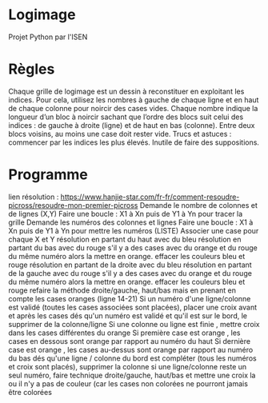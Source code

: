 # Logimage
Projet Python par l'ISEN 

# Règles
Chaque grille de logimage est un dessin à reconstituer en exploitant les indices. Pour cela, utilisez les nombres à gauche de chaque ligne et en haut de chaque colonne pour noircir des cases vides. Chaque nombre indique la longueur d’un bloc à noircir sachant que l’ordre des blocs suit celui des indices : de gauche à droite (ligne) et de haut en bas (colonne). Entre deux blocs voisins, au moins une case doit rester vide.
Trucs et astuces : commencer par les indices les plus élevés. Inutile de faire des suppositions.

# Programme
lien résolution : https://www.hanjie-star.com/fr-fr/comment-resoudre-picross/resoudre-mon-premier-picross
Demande le nombre de colonnes et de lignes (X,Y) 
Faire une boucle : X1 à Xn puis de Y1 à Yn pour tracer la grille
Demande les numéros des colonnes et lignes
Faire une boucle : X1 à Xn puis de Y1 à Yn pour mettre les numéros (LISTE)
Associer une case pour chaque X et Y 
résolution en partant du haut avec du bleu
résolution en partant du bas avec du rouge
s'il y a des cases avec du orange et du rouge du même numéro alors la mettre en orange.
effacer les couleurs bleu et rouge
résolution en partant de la droite avec du bleu
résolution en partant de la gauche avec du rouge
s'il y a des cases avec du orange et du rouge du même numéro alors la mettre en orange.
effacer les couleurs bleu et rouge
refaire la méthode droite/gauche, haut/bas mais en prenant en compte les cases oranges (ligne 14-21)
Si un numéro d'une ligne/colonne est validé (toutes les cases associées sont placées), placer une croix avant et après les cases
dés qu'un numéro est validé et qu'il est sur le bord, le supprimer de la colonne/ligne
Si une colonne ou ligne est finie , mettre croix dans les cases différentes du orange 
Si première case est orange , les cases en dessous sont orange par rapport au numéro du haut 
Si dernière case est orange , les cases au-dessus sont orange par rapport au numéro du bas
dés qu'une ligne / colonne du bord est compléter (tous les numéros et croix sont placés), supprimer la colonne
si une ligne/colonne reste un seul numéro, faire technique droite/gauche, haut/bas et mettre une croix la ou il n'y a pas de couleur (car les cases non colorées ne pourront jamais être colorées




